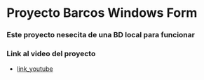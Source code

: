 # Proyecto Barcos Windows Form

### Este proyecto nesecita de una BD local para funcionar

### Link al video del proyecto
- [link_youtube](https://youtu.be/wpUn17HYxrs)
